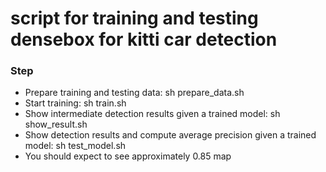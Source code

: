 # script for training and testing densebox for kitti car detection #

### Step ###

* Prepare training and testing data: sh prepare_data.sh 
* Start training: sh train.sh
* Show intermediate detection results given a trained model: sh show_result.sh
* Show detection results and compute average precision given a trained model: sh test_model.sh
* You should expect to see approximately 0.85 map